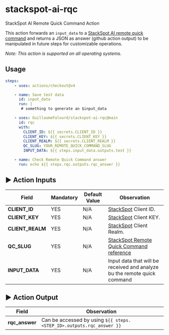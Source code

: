 # stackspot-ai-rqc

StackSpot AI Remote Quick Command Action

This action forwards an `input_data` to a [StackSpot AI remote quick command](https://ai.stackspot.com/docs/pt-br/quick-commands/create-remote-qc) and returns a JSON as answer (github action output) to be manipulated in future steps for customizable operations.

_Note: This action is supported on all operating systems._

## Usage

```yaml
steps:
    - uses: actions/checkout@v4

    - name: Save test data
      id: input_data
      run: |
       # something to generate an $input_data

    - uses: GuillaumeFalourd/stackspot-ai-rqc@main
      id: rqc
      with:
        CLIENT_ID: ${{ secrets.CLIENT_ID }}
        CLIENT_KEY: ${{ secrets.CLIENT_KEY }}
        CLIENT_REALM: ${{ secrets.CLIENT_REALM }}
        QC_SLUG: YOUR_REMOTE_QUICK_COMMAND_SLUG
        INPUT_DATA: ${{ steps.input_data.outputs.test }}

    - name: Check Remote Quick Command answer
      run: echo ${{ steps.rqc.outputs.rqc_answer }}
```

## ▶️ Action Inputs

Field | Mandatory | Default Value | Observation
------------ | ------------  | ------------- | -------------
**CLIENT_ID** | YES | N/A | [StackSpot](https://stackspot.com/en/settings/access-token) Client ID.
**CLIENT_KEY** | YES | N/A |[StackSpot](https://stackspot.com/en/settings/access-token) Client KEY.
**CLIENT_REALM** | YES | N/A |[StackSpot](https://stackspot.com/en/settings/access-token) Client Realm.
**QC_SLUG** | YES | N/A | [StackSpot Remote Quick Command reference](https://ai.stackspot.com/docs/pt-br/quick-commands/create-remote-qc)
**INPUT_DATA** | YES | N/A | Input data that will be received and analyze bu the remote quick command

## ▶️ Action Output

Field | Observation
------------  | -------------
**rqc_answer** | Can be accessed by using `${{ steps.<STEP_ID>.outputs.rqc_answer }}`